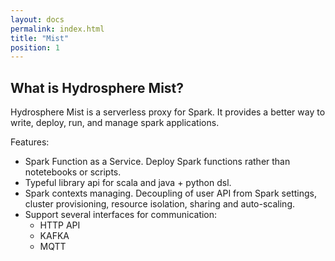 ```yaml
---
layout: docs
permalink: index.html
title: "Mist"
position: 1
---
```

## What is Hydrosphere Mist?

Hydrosphere Mist is a serverless proxy for Spark.
It provides a better way to write, deploy, run, and manage spark applications.

Features:
- Spark Function as a Service. Deploy Spark functions rather than notetebooks or scripts.
- Typeful library api for scala and java + python dsl.
- Spark contexts managing. Decoupling of user API from Spark settings, cluster provisioning, resource isolation, sharing and auto-scaling. 
- Support several interfaces for communication:
    - HTTP API
    - KAFKA
    - MQTT
